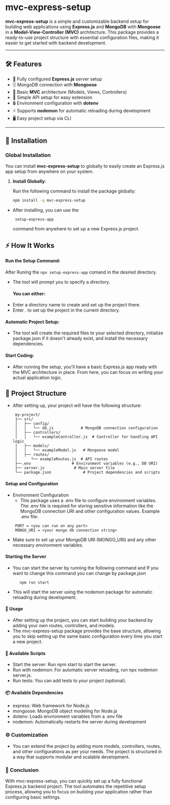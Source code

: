 # mvc-express-setup

**mvc-express-setup** is a simple and customizable backend setup for building web applications using **Express.js** and **MongoDB** with **Mongoose** in a **Model-View-Controller (MVC)** architecture. This package provides a ready-to-use project structure with essential configuration files, making it easier to get started with backend development.

---

## 🛠 Features

- 🚀 Fully configured **Express.js** server setup
- 🗄 MongoDB connection with **Mongoose**
- 🔑 Basic **MVC** architecture (Models, Views, Controllers)
- 🌱 Simple API setup for easy extension
- 🔒 Environment configuration with **dotenv**
- ⚡ Supports **nodemon** for automatic reloading during development
- 🖥 Easy project setup via CLI

---

## 🚀 Installation

### Global Installation

You can install **mvc-express-setup** to globally to easily create an Express.js app setup from anywhere on your system.

1. **Install Globally**:

   Run the following command to install the package globally:

   ```bash
   npm install -g mvc-express-setup

* After installing, you can use the
   ```
    setup-express-app
  ```
  command from anywhere to set up a new Express.js project.

## ⚡️ How It Works
#### Run the Setup Command:
  After Runing the `npx setup-express-app` comand in the desired directory.
- The tool will prompt you to specify a directory. 
   #### You can either:
- Enter a directory name to create and set up the project there.
- Enter . to set up the project in the current directory.
#### Automatic Project Setup:
- The tool will create the required files to your selected directory, initialize package.json if it doesn't already exist, and install the necessary dependencies.

#### Start Coding:
- After running the setup, you'll have a basic Express.js app ready with the MVC architecture in place. From here, you can focus on writing your actual application logic.

## 📂 Project Structure
- After setting up, your project will have the following structure:
   ```
    my-project/
    ├── src/
    │   ├── config/
    │   │   └── db.js            # MongoDB connection configuration
    │   ├── controllers/
    │   │   └── exampleController.js  # Controller for handling API logic
    │   ├── models/
    │   │   └── exampleModel.js   # Mongoose model
    │   ├── routes/
    │      └── exampleRoutes.js  # API routes
    ├──.env                  # Environment variables (e.g., DB URI)
    ├── server.js             # Main server file
    └── package.json              # Project dependencies and scripts
    ```
#### Setup and Configuration
 - Environment Configuration
   - This package uses a .env file to configure environment variables. The .env file is required for       storing sensitive information like the MongoDB connection URI and other configuration values.
    Example .env file:
    ```
     PORT = <you can run on any port>
     MONGO_URI = <your mongo db connection string>
    ```
  - Make sure to set up your MongoDB URI (MONGO_URI) and any other necessary environment variables.

#### Starting the Server
- You can start the server by running the following command and If you want to change this command you can change by package.json     
    ```
       npm run start
    ```
- This will start the server using the nodemon package for automatic reloading during development.

#### 🔧 Usage
  -  After setting up the project, you can start building your backend by adding your own routes, controllers, and models.
 - The mvc-express-setup package provides the base structure, allowing you to skip setting up the same basic configuration every time you start a new project.

#### 📝 Available Scripts
  - Start the server: Run npm start to start the server.
  - Run with nodemon: For automatic server reloading, run npx nodemon server.js.
  - Run tests: You can add tests to your project (optional).

#### 📦 Available Dependencies
  - express: Web framework for Node.js
  - mongoose: MongoDB object modeling for Node.js
  - dotenv: Loads environment variables from a .env file
  - nodemon: Automatically restarts the server during development

### ⚙️ Customization
- You can extend the project by adding more models, controllers, routes, and other configurations as per your needs. The project is structured in a way that supports modular and scalable development.

### 🎉 Conclusion
With mvc-express-setup, you can quickly set up a fully functional Express.js backend project. The tool automates the repetitive setup process, allowing you to focus on building your application rather than configuring basic settings.